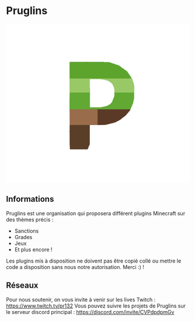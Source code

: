 # Pruglins

<img src="Pruglins.png">

## Informations

Pruglins est une organisation qui proposera différent plugins Minecraft sur des thèmes précis :

- Sanctions
- Grades
- Jeux
- Et plus encore !

Les plugins mis à disposition ne doivent pas être copié collé ou mettre le code a disposition sans nous notre autorisation. Merci :) !

## Réseaux

Pour nous soutenir, on vous invite à venir sur les lives Twitch : https://www.twitch.tv/pr132
Vous pouvez suivre les projets de Pruglins sur le serveur discord principal : https://discord.com/invite/CVPdpdpmGv